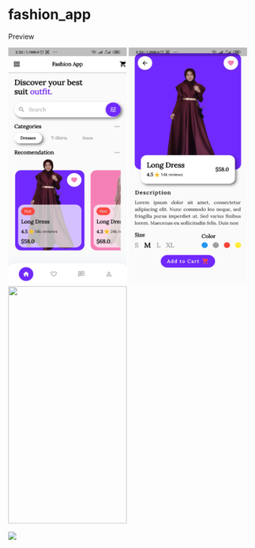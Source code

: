 # fashion_app

Preview

<!-- ## Getting Started

This project is a starting point for a Flutter application.

A few resources to get you started if this is your first Flutter project:

- [Lab: Write your first Flutter app](https://flutter.dev/docs/get-started/codelab)
- [Cookbook: Useful Flutter samples](https://flutter.dev/docs/cookbook)

For help getting started with Flutter, view our
[online documentation](https://flutter.dev/docs), which offers tutorials,
samples, guidance on mobile development, and a full API reference. -->

<!-- ![preview_gif](assets/Screenrecorder-2022-02-04-11-42-07-734.gif) -->
<p aling="middle">
<a href="assets/preview(1).jpg" title=""><img src="assets/preview(1).jpg" width="240" height="480"></a>
<a href="assets/preview(2).jpg" title=""><img src="assets/preview(2).jpg" width="240" height="480"></a>
<a href="assets/Screenrecorder-2022-02-04-11-42-07-734.gif" title=""><img src="assets/Screenrecorder-2022-02-04-11-42-07-734.gif" width="240" height="480"></a>
  
</p>
<img src="https://visitor-badge.laobi.icu/badge?page_id=sya-hid.fashion_app"/>  
